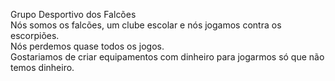 Grupo Desportivo dos Falcões  
Nós somos os falcões, um clube escolar e nós jogamos contra os escorpiões.  
Nós perdemos quase todos os jogos.  
Gostariamos de criar equipamentos com dinheiro para jogarmos só que não temos dinheiro.

